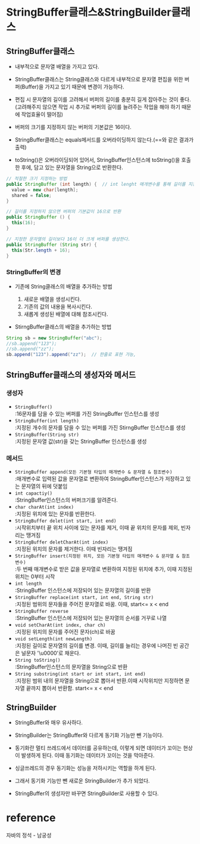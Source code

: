 # StringBuffer클래스&StringBuilder클래스
## StringBuffer클래스
- 내부적으로 문자열 배열을 가지고 있다.

- StringBuffer클래스는 String클래스와 다르게 내부적으로 문자열 편집을 위한 버퍼(Buffer)을 가지고 있기 때문에 변경이 가능하다.
- 편집 시 문자열의 길이를 고려해서 버퍼의 길이를 충분히 길게 잡아주는 것이 좋다.(고려해주지 않으면 작업 시 추가로 버퍼의 길이를 늘려주는 작업을 해야 하기 때문에 작업효율이 떨어짐)
- 버퍼의 크기를 지정하지 않는 버퍼의 기본값은 16이다.
- StringBuffer클래스는 equals메서드를 오버라이딩하지 않는다.(==와 같은 결과가 출력)
- toString()은 오버라이딩되어 있어서, StringBuffer인스턴스에 toString()을 호출한 후에, 담고 있는 문자열을 String으로 반환한다.
```java
// 적절한 크기 지정하는 방법
public StringBuffer (int length) {  // int lenght 매개변수를 통해 길이를 지정
  value = new char[length];
  shared = false;
}

// 길이를 지정하지 않으면 버퍼의 기본값이 16으로 반환
public StringBuffer () {
  this(16);
}

// 지정한 문자열의 길이보다 16이 더 크게 버퍼를 생성한다.
public StringBuffer (String str) {
  this(Str.length + 16);
}
```
### StringBuffer의 변경
- 기존에 String클래스의 배열을 추가하는 방법
  1. 새로운 배열을 생성시킨다.
  2. 기존의 값의 내용을 복사시킨다.
  3. 새롭게 생성된 배열에 대해 참조시킨다.

- StirngBuffer클래스의 배열을 추가하는 방법
```java
String sb = new StringBuffer("abc");
//sb.append("123");
//sb.append("zz");
sb.append("123").append("zz");  // 한줄로 표현 가능, 
``` 

## StringBuffer클래스의 생성자와 메서드
### 생성자
- `StringBuffer()`<br>
  :16문자를 담을 수 있는 버퍼를 가진 StringBuffer 인스턴스를 생성
- `StringBuffer(int length)`<br>
  :지정된 개수의 문자를 담을 수 있는 버퍼를 가진 StirngBuffer 인스턴스를 생성
- `StringBuffer(String str)`<br>
  :지정된 문자열 값(str)을 갖는 StringBuffer 인스턴스를 생성

### 메서드
- `StringBuffer append(모든 기본형 타입의 매개변수 & 문자열 & 참조변수)`<br>
  :매개변수로 입력된 값을 문자열로 변환하여 StringBuffer인스턴스가 저장하고 있는 문자열의 뒤에 덧붙임
- `int capactiy()`<br>
  :StringBuffer인스턴스의 버퍼크기를 알려준다.
- `char charAt(int index)`<br>
  :지정된 위치에 있는 문자를 반환한다.
- `StringBuffer delet(int start, int end)`<br>
  :시작위치부터 끝 위치 사이에 있는 문자를 제거, 이때 끝 위치의 문자를 제외, 빈자리는 땡겨짐
- `StringBuffer deletCharAt(int index)`<br>
  :지정된 위치의 문자를 제거한다. 이때 빈자리는 땡겨짐
- `StringBuffer insert(지정된 위치, 모든 기본형 타입의 매개변수 & 문자열 & 참조변수)`<br>
  :두 번째 매개변수로 받은 값을 문자열로 변환하여 지정된 위치에 추가, 이때 지정된 위치는 0부터 시작
- `int length`<br>
  :StringBuffer 인스턴스에 저장되어 있는 문자열의 길이를 반환
- `StringBuffer replace(int start, int end, String str)`<br>
  :지정된 범위의 문자들을 주어진 문자열로 바꿈. 이때, start<= x < end
- `StringBuffer reverse`<br>
  :StringBuffer 인스턴스에 저장되어 있는 문자열의 순서를 거꾸로 나열
- `void setCharAt(int index, char ch)`<br>
  :지정된 위치의 문자를 주어진 문자(ch)로 바꿈
- `void setLength(int newLength)`<br>
  :지정된 길이로 문자열의 길이를 변경. 이때, 길이를 늘리는 경우에 나머진 빈 공간은 널문자 '\u0000'로 채운다.
- `String toString()`<br>
  :StringBuffer인스턴스의 문자열을 String으로 반환
- `String substring(int start or int start, int end)`<br>
  :지정된 범위 내의 문자열을 String으로 뽑아서 반환.이때 시작위치만 지정하면 문자열 끝까지 뽑아서 반환함. start<= x < end


## StringBuilder
- StringBuffer와 매우 유사하다.

- StringBuilder는 StringBuffer와 다르게 동기화 기능만 뺀 기능이다.
- 동기화란 멀티 쓰레드에서 데이터를 공유하는데, 이렇게 되면 데이터가 꼬이는 현상이 발생하게 된다. 이때 동기화는 데이터가 꼬이는 것을 막아준다.
- 싱글쓰레드의 경우 동기화는 성능을 저하시키는 역할을 하게 된다.
- 그래서 동기화 기능만 뺀 새로운 StringBuilder가 추가 되었다. 
- StringBuffer의 생성자만 바꾸면 StringBuilder로 사용할 수 있다.

# reference
자바의 정석 - 남궁성
